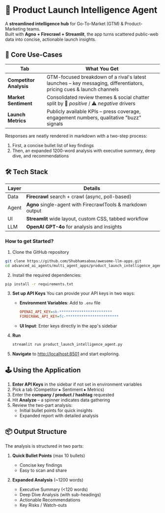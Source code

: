 # 🚀 Product Launch Intelligence Agent

A **streamlined intelligence hub** for Go-To-Market (GTM) & Product-Marketing teams.  
Built with **Agno + Firecrawl + Streamlit**, the app turns scattered public-web data into concise, actionable launch insights.


## 🎯 Core Use-Cases

| Tab | What You Get |
|-----|--------------|
| **Competitor Analysis** | GTM-focused breakdown of a rival's latest launches – key messaging, differentiators, pricing cues & launch channels |
| **Market Sentiment** | Consolidated review themes & social chatter split by 🚀 *positive* / ⚠️ *negative* drivers |
| **Launch Metrics** | Publicly available KPIs – press coverage, engagement numbers, qualitative "buzz" signals |


Responses are neatly rendered in markdown with a two-step process:
1. First, a concise bullet list of key findings
2. Then, an expanded 1200-word analysis with executive summary, deep dive, and recommendations


## 🛠️ Tech Stack

| Layer | Details |
|-------|---------|
| Data | **Firecrawl** search + crawl (async, poll-based) |
| Agent | **Agno** single-agent with FirecrawlTools & markdown output |
| UI | **Streamlit** wide layout, custom CSS, tabbed workflow |
| LLM | **OpenAI GPT-4o** for analysis and insights |


### How to get Started?

1. Clone the GitHub repository

```bash
git clone https://github.com/Shubhamsaboo/awesome-llm-apps.git
cd advanced_ai_agents/multi_agent_apps/product_launch_intelligence_agent
```
2. Install the required dependencies:

```bash
pip install -r requirements.txt
```
3. **Set up API Keys**
   You can provide your API keys in two ways:
   - **Environment Variables**: Add to `.env` file
     ```ini
     OPENAI_API_KEY=sk-************************
     FIRECRAWL_API_KEY=fc-************************
     ```
   - **UI Input**: Enter keys directly in the app's sidebar

3. **Run**
   ```bash
   streamlit run product_launch_intelligence_agent.py
   ```

4. **Navigate** to <http://localhost:8501> and start exploring.


## 🕹️ Using the Application

1. **Enter API Keys** in the sidebar if not set in environment variables
2. Pick a tab (Competitor ▸ Sentiment ▸ Metrics)
3. Enter the **company / product / hashtag** requested
4. Hit **Analyze** – a spinner indicates data gathering
5. Review the two-part analysis:
   - Initial bullet points for quick insights
   - Expanded report with detailed analysis


## 📦 Output Structure

The analysis is structured in two parts:

1. **Quick Bullet Points** (max 10 bullets)
   - Concise key findings
   - Easy to scan and share

2. **Expanded Analysis** (~1200 words)
   - Executive Summary (<120 words)
   - Deep Dive Analysis (with sub-headings)
   - Actionable Recommendations
   - Key Risks / Watch-outs